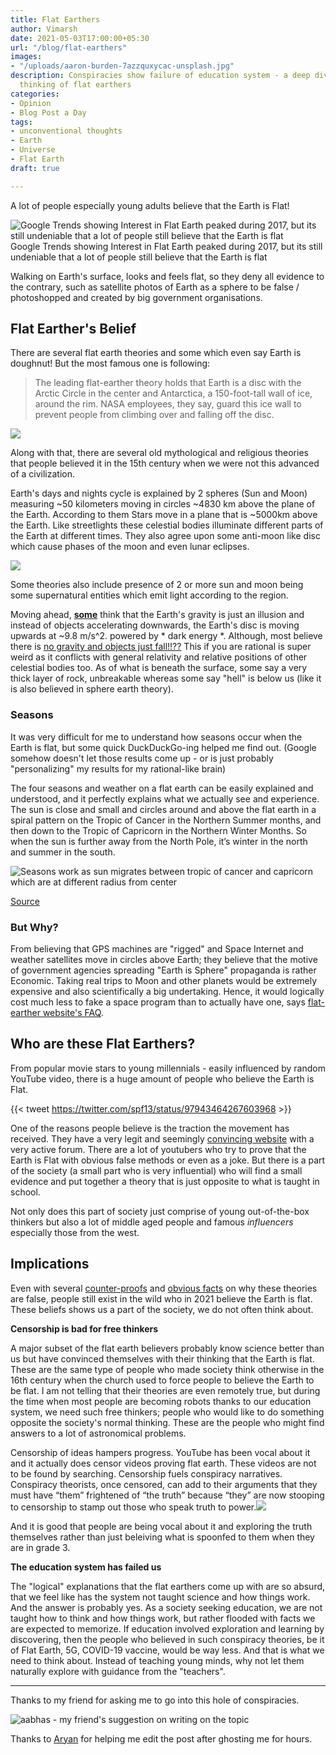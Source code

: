 ```yaml
---
title: Flat Earthers
author: Vimarsh
date: 2021-05-03T17:00:00+05:30
url: "/blog/flat-earthers"
images:
- "/uploads/aaron-burden-7azzquxycac-unsplash.jpg"
description: Conspiracies show failure of education system - a deep dive into the
  thinking of flat earthers
categories:
- Opinion
- Blog Post a Day
tags:
- unconventional thoughts
- Earth
- Universe
- Flat Earth
draft: true

---
```

A lot of people especially young adults believe that the Earth is Flat!

![Google Trends showing Interest in Flat Earth peaked during 2017, but its still undeniable that a lot of people still believe that the Earth is flat](/uploads/flat-earth-google-trends.png "Google Trends showing Interest in Flat Earth peaked during 2017, but its still undeniable that a lot of people still believe that the Earth is flat")Google Trends showing Interest in Flat Earth peaked during 2017, but its still undeniable that a lot of people still believe that the Earth is flat

Walking on Earth's surface, looks and feels flat, so they deny all evidence to the contrary, such as satellite photos of Earth as a sphere to be false / photoshopped and created by big government organisations.

## Flat Earther's Belief

There are several flat earth theories and some which even say Earth is doughnut! But the most famous one is following:

> The leading flat-earther theory holds that Earth is a disc with the Arctic Circle in the center and Antarctica, a 150-foot-tall wall of ice, around the rim. NASA employees, they say, guard this ice wall to prevent people from climbing over and falling off the disc.

![](/uploads/flat-earth-image.png)

Along with that, there are several old mythological and religious theories that people believed it in the 15th century when we were not this advanced of a civilization.

Earth's days and nights cycle is explained by 2 spheres (Sun and Moon) measuring \~50 kilometers moving in circles \~4830 km above the plane of the Earth. According to them Stars move in a plane that is \~5000km above the Earth. Like streetlights these celestial bodies illuminate different parts of the Earth at different times. They also agree upon some anti-moon like disc which cause phases of the moon and even lunar eclipses.

![](/uploads/earth-and-moon-flat-earth.gif)

Some theories also include presence of 2 or more sun and moon being some supernatural entities which emit light according to the region.

Moving ahead, [**some**](https://www.livescience.com/24310-flat-earth-belief.html#:\~:text=eclipses-,Furthermore%2C%20Earth's,As,-for) think that the Earth's gravity is just an illusion and instead of objects accelerating downwards, the Earth's disc is moving upwards at \~9.8 m/s^2. powered by * dark energy *. Although, most believe there is [no gravity and objects just fall!!??](https://theflatearthsociety.org/home/index.php/about-the-society/faq#:\~:text=fool%20us-,What%20Is%20Gravity,Is,-The%20Earth) This if you are rational is super weird as it conflicts with general relativity and relative positions of other celestial bodies too. As of what is beneath the surface, some say a very thick layer of rock, unbreakable whereas some say "hell" is below us (like it is also believed in sphere earth theory).

### Seasons

It was very difficult for me to understand how seasons occur when the Earth is flat, but some quick DuckDuckGo-ing helped me find out. (Google somehow doesn't let those results come up - or is just probably "personalizing" my results for my rational-like brain)

The four seasons and weather on a flat earth can be easily explained and understood, and it perfectly explains what we actually see and experience. The sun is close and small and circles around and above the flat earth in a spiral pattern on the Tropic of Cancer in the Northern Summer months, and then down to the Tropic of Capricorn in the Northern Winter Months. So when the sun is further away from the North Pole, it’s winter in the north and summer in the south.

![Seasons work as sun migrates between tropic of cancer and capricorn which are at different radius from center](/uploads/seasons-flat-earth-howcome.png "Seasons work as sun migrates between tropic of cancer and capricorn which are at different radius from center")

[Source](https://flatearthscienceandbible.wordpress.com/2016/06/29/seasons-and-weather-on-flat-earth-explained/)

### But Why?

From believing that GPS machines are "rigged" and Space Internet and weather satellites move in circles above Earth; they believe that the motive of government agencies spreading "Earth is Sphere" propaganda is rather Economic. Taking real trips to Moon and other planets would be extremely expensive and also scientifically a big undertaking. Hence, it would logically cost much less to fake a space program than to actually have one, says [flat-earther website's FAQ](https://theflatearthsociety.org/home/index.php/about-the-society/faq).

## Who are these Flat Earthers?

From popular movie stars to young millennials - easily influenced by random YouTube video, there is a huge amount of people who believe the Earth is Flat.

{{< tweet https://twitter.com/spf13/status/97943464267603968 >}}

One of the reasons people believe is the traction the movement has received. They have a very legit and seemingly [convincing website](https://theflatearthsociety.org/home/) with a very active forum. There are a lot of youtubers who try to prove that the Earth is Flat with obvious false methods or even as a joke. But there is a part of the society (a small part who is very influential) who will find a small evidence and put together a theory that is just opposite to what is taught in school.

Not only does this part of society just comprise of young out-of-the-box thinkers but also a lot of middle aged people and famous _influencers_ especially those from the west.

## Implications

Even with several [counter-proofs](https://en.wikipedia.org/wiki/Flat_Earth) and [obvious facts](https://www.forbes.com/sites/startswithabang/2017/11/24/five-impossible-facts-that-would-have-to-be-true-if-the-earth-were-flat/?sh=7eded8077c4f) on why these theories are false, people still exist in the wild who in 2021 believe the Earth is flat. These beliefs shows us a part of the society, we do not often think about.

**Censorship is bad for free thinkers**

A major subset of the flat earth believers probably know science better than us but have convinced themselves with their thinking that the Earth is flat. These are the same type of people who made society think otherwise in the 16th century when the church used to force people to believe the Earth to be flat. I am not telling that their theories are even remotely true, but during the time when most people are becoming robots thanks to our education system, we need such free thinkers; people who would like to do something opposite the society's normal thinking. These are the people who might find answers to a lot of astronomical problems.

Censorship of ideas hampers progress. YouTube has been vocal about it and it actually does censor videos proving flat earth. These videos are not to be found by searching. Censorship fuels conspiracy narratives. Conspiracy theorists, once censored, can add to their arguments that they must have “them” frightened of “the truth” because “they” are now stooping to censorship to stamp out those who speak truth to power.![](/uploads/actionvance-t7el2ig3jmc-unsplash.jpg)

And it is good that people are being vocal about it and exploring the truth themselves rather than just beleiving what is spoonfed to them when they are in grade 3.

**The education system has failed us**

The "logical" explanations that the flat earthers come up with are so absurd, that we feel like has the system not taught science and how things work. And the answer is probably yes. As a society seeking education, we are not taught how to think and how things work, but rather flooded with facts we are expected to memorize. If education involved exploration and learning by discovering, then the people who believed in such conspiracy theories, be it of Flat Earth, 5G, COVID-19 vaccine, would be way less. And that is what we need to think about. Instead of teaching young minds, why not let them naturally explore with guidance from the "teachers".

***

Thanks to my friend for asking me to go into this hole of conspiracies.

![aabhas - my friend's suggestion on writing on the topic](/uploads/aabhas-suggestion-on-writing-on-the-topic.png "aabhas's suggestion on writing on the topic")

Thanks to [Aryan](https://aryantiwari.com/?utm_source=vimarsh) for helping me edit the post after ghosting me for hours.